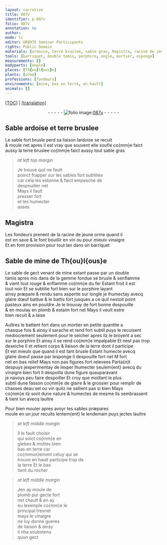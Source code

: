```yaml
---
layout: narrative
title: 087v
identifier: p-087v
folio: 087v
annotation: no
author:
mode: tc
editor: GR8975 Seminar Participants
rights: Public Domain
materials: [ardoise, terre bruslee, sable gras, Magistra, racine de jeune orme, vin, vinaigre, Sable de mine de Th{ou}l{ous}e, gemme fondue, fer, porphire, glaire dœuf battue, plomb, estaim, terre, glaire doeuf passe par lesponge, glaire, eau, sel, rocher]
tools: [barriquet, double tamis, porphire, ongle, mortier, esponge]
measurements: []
bodyparts: [ongle]
places: [Th{ou}l{ous}e]
plants: [orme]
professions: [fondeurs]
environments: [mine, bas en terre, en hault]
animals: []
---
```


<p><a href="{{ site.baseurl }}/diplomatic/" target="_blank">[TOC]</a> | <a href="{{ site.baseurl }}/texts/p-087v_tl/ target="_blank"">[translation]</a></p><div class="folio" align="center">- - - - - <a href="http://gallica.bnf.fr/ark:/12148/btv1b10500001g/f180.image" target="_blank"><img src="https://cu-mkp.github.io/2017-workshop-edition/assets/photo-icon.png" alt="folio image: " style="display:inline-block; margin-bottom:-3px;"/>087v</a> - - - - - </div>  
  

## Sable <span class="m">ardoise</span> et <span class="m">terre bruslee</span>

 
Le sable fort brusle perd sa liaison l<span class="m">ardoise</span> se recuit<br/> & moule net apres il est vray que souvent elle soufle co{mm}e faict<br/> aussy la <span class="m">terre bruslee</span> co{mm}e faict aussy tout <span class="m">sable gras</span>
 
> *at left top margin*
> 
> 
>   Je trouve quil ne fault<br/> poinct frapper sur les sables fort subtilies<br/> car cela les estonne & <span class="del">faict</span> empesche de<br/> despouiller net<br/> Mays il fault<br/> presser fort<br/> et les humecter<br/> asses
 
 
  

## <span class="m">Magistra</span>

 
Les <span class="pro">fondeurs</span> prenent de la <span class="m">racine de jeune <span class="pa">orme</span></span> quand il<br/> est en save & le font bouillir en <span class="m">vin</span> ou pour mieulx <span class="m">vinaigre</span><br/> Et en font provision pour <span class="tmp">tout lan</span> dans un <span class="tl">barriquet</span>
 
 
  

## <span class="m">Sable de <span class="env">mine</span> de <span class="pl">Th{ou}l{ous}e</span></span>

 
Le sable de gect venant de <span class="env">mine</span> estant passe par un <span class="tl">double<br/> tamis</span> apres mis dans de la <span class="m">gemme fondue</span> se brusle & senflamme<br/> & vient tout rouge & enflamme co{mm}e du <span class="m">fer</span> Estant froit il est<br/> tout noir Et se subtilie fort bien sur le <span class="tl"><span class="m">porphire</span></span> layant<br/> ainsy præpare & rendu sans asperite sur l<span class="tl"><span class="bp">ongle</span></span> je lhumectay avecq<br/> <span class="m">glaire dœuf battue</span> & le battis fort jusques a ce quil nestoit point<br/> pasteux ains en pouldre Je le trouvay de fort bonne despouille<br/> & en moulay en <span class="m">plomb</span> & <span class="m">estaim</span> fort net Mays il veult estre<br/> bien recuit & a laise
 
Aultres le battent fort dans un <span class="tl">mortier</span> en petite quantite a<br/> chasque fois & ainsy il sarache et rend fort subtil puys le recuisent<br/> mediocrement seulement pour le seicher apres ilz le broyent a sec<br/> sur le <span class="tl"><span class="m">porphire</span></span> Et ainsy il se rend co{mm}e impalpable Et nest pas trop<br/> deseiche <span class="del">Il</span> et retient corps & liaison de la <span class="m">terre</span> dont il participe<br/> Et est mieulx que quand il est tant brusle Estant humecte avecq<br/> <span class="m">glaire doeuf passe par l<span class="tl">esponge</span></span> il despouille <span class="del">fort net M</span> fort<br/> net en bas relief Mays non pas figures fort relevees Parta{n}t<br/> despuys jexperimentay de <span class="del">lexper</span> lhumecter seulem{ent} avecq du<br/> <span class="m">vinaigre</span> bien fort Il despoilla dune figure quauparavant<br/> je navoys peu faire despoiller Et croy que moillant le plus<br/> subtil dune fasson co{mm}e de <span class="m">glaire</span> & le grossier pour remplir de<br/> chasses d<span class="m">eau</span> <span class="m">sel</span> ou <span class="m">vin</span> quilz ne sallient pas si bien Mays<br/> co{mm}e ilz sont dune nature & humectes de mesme Ils sembrassent<br/> & tient lun avecq laultre
 
Pour bien mouler apres avoyr tes sables præpares<br/> moule en un <span class="tmp">jour</span> recuits lentem{ent} le <span class="tmp">lendemain</span> puys jectes laultre
 
> *at left middle margin*
> 
> 
>   Il le fault choisir<br/> qui soict <span class="del">co{mm}e</span> en<br/> glebes & mottes bien<br/> <span class="env">bas en terre</span> car<br/> co{mmun}ement celuy qui se<br/> trouve <span class="env">en hault</span> participe trop de<br/> la <span class="m">terre</span> Et le bas<br/> tient du <span class="m">rocher</span>
 
> *at left middle margin*
> 
> 
>   Jen ay moule de<br/> <span class="m">plomb</span> pur gecte fort<br/> <span class="del">net</span> chault & en ay<br/> eu lexemple co{mm}e le<br/> principal tresnet<br/> mays le <span class="m">vinaigre</span><br/> ne luy donne gueres<br/> de liaison & ainsy<br/> il nha soubstenu<br/> quun gect
 
